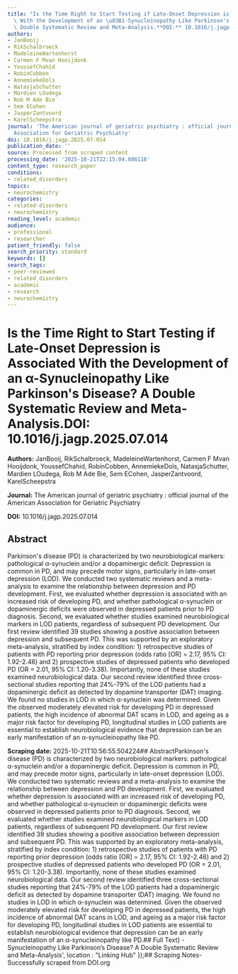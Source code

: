 ```yaml
---
title: "Is the Time Right to Start Testing if Late-Onset Depression is Associated\
  \ With the Development of an \u03B1-Synucleinopathy Like Parkinson's Disease? A\
  \ Double Systematic Review and Meta-Analysis.**DOI:** 10.1016/j.jagp.2025.07.014"
authors:
- JanBooij
- RikSchalbroeck
- MadeleineWartenhorst
- Carmen F Mvan Hooijdonk
- YoussefChahid
- RobinCobben
- AnnemiekeDols
- NatasjaSchutter
- Mardien LOudega
- Rob M Ade Bie
- Sem ECohen
- JasperZantvoord
- KarelScheepstra
journal: 'The American journal of geriatric psychiatry : official journal of the American
  Association for Geriatric Psychiatry'
doi: 10.1016/j.jagp.2025.07.014
publication_date: ''
source: Processed from scraped content
processing_date: '2025-10-21T22:15:04.886118'
content_type: research_paper
conditions:
- related_disorders
topics:
- neurochemistry
categories:
- related-disorders
- neurochemistry
reading_level: academic
audience:
- professional
- researcher
patient_friendly: false
search_priority: standard
keywords: []
search_tags:
- peer-reviewed
- related_disorders
- academic
- research
- neurochemistry
---
```


# Is the Time Right to Start Testing if Late-Onset Depression is Associated With the Development of an α-Synucleinopathy Like Parkinson's Disease? A Double Systematic Review and Meta-Analysis.**DOI:** 10.1016/j.jagp.2025.07.014

**Authors:** JanBooij, RikSchalbroeck, MadeleineWartenhorst, Carmen F Mvan Hooijdonk, YoussefChahid, RobinCobben, AnnemiekeDols, NatasjaSchutter, Mardien LOudega, Rob M Ade Bie, Sem ECohen, JasperZantvoord, KarelScheepstra

**Journal:** The American journal of geriatric psychiatry : official journal of the American Association for Geriatric Psychiatry

**DOI:** 10.1016/j.jagp.2025.07.014

## Abstract

Parkinson's disease (PD) is characterized by two neurobiological markers: pathological α-synuclein and/or a dopaminergic deficit. Depression is common in PD, and may precede motor signs, particularly in late-onset depression (LOD). We conducted two systematic reviews and a meta-analysis to examine the relationship between depression and PD development. First, we evaluated whether depression is associated with an increased risk of developing PD, and whether pathological α-synuclein or dopaminergic deficits were observed in depressed patients prior to PD diagnosis. Second, we evaluated whether studies examined neurobiological markers in LOD patients, regardless of subsequent PD development. Our first review identified 39 studies showing a positive association between depression and subsequent PD. This was supported by an exploratory meta-analysis, stratified by index condition: 1) retrospective studies of patients with PD reporting prior depression (odds ratio [OR] = 2.17, 95% CI: 1.92-2.46) and 2) prospective studies of depressed patients who developed PD (OR = 2.01, 95% CI: 1.20-3.38). Importantly, none of these studies examined neurobiological data. Our second review identified three cross-sectional studies reporting that 24%-79% of the LOD patients had a dopaminergic deficit as detected by dopamine transporter (DAT) imaging. We found no studies in LOD in which α-synuclein was determined. Given the observed moderately elevated risk for developing PD in depressed patients, the high incidence of abnormal DAT scans in LOD, and ageing as a major risk factor for developing PD, longitudinal studies in LOD patients are essential to establish neurobiological evidence that depression can be an early manifestation of an α-synucleinopathy like PD.

**Scraping date:** 2025-10-21T10:56:55.504224## AbstractParkinson's disease (PD) is characterized by two neurobiological markers: pathological α-synuclein and/or a dopaminergic deficit. Depression is common in PD, and may precede motor signs, particularly in late-onset depression (LOD). We conducted two systematic reviews and a meta-analysis to examine the relationship between depression and PD development. First, we evaluated whether depression is associated with an increased risk of developing PD, and whether pathological α-synuclein or dopaminergic deficits were observed in depressed patients prior to PD diagnosis. Second, we evaluated whether studies examined neurobiological markers in LOD patients, regardless of subsequent PD development. Our first review identified 39 studies showing a positive association between depression and subsequent PD. This was supported by an exploratory meta-analysis, stratified by index condition: 1) retrospective studies of patients with PD reporting prior depression (odds ratio [OR] = 2.17, 95% CI: 1.92-2.46) and 2) prospective studies of depressed patients who developed PD (OR = 2.01, 95% CI: 1.20-3.38). Importantly, none of these studies examined neurobiological data. Our second review identified three cross-sectional studies reporting that 24%-79% of the LOD patients had a dopaminergic deficit as detected by dopamine transporter (DAT) imaging. We found no studies in LOD in which α-synuclein was determined. Given the observed moderately elevated risk for developing PD in depressed patients, the high incidence of abnormal DAT scans in LOD, and ageing as a major risk factor for developing PD, longitudinal studies in LOD patients are essential to establish neurobiological evidence that depression can be an early manifestation of an α-synucleinopathy like PD.## Full Text} -Synucleinopathy Like Parkinson’s Disease? A Double Systematic Review and Meta-Analysis', location : "Linking Hub" });## Scraping Notes- Successfully scraped from DOI.org